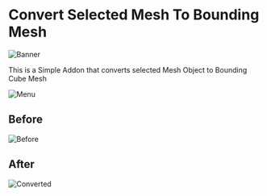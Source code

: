 # Convert Selected Mesh To Bounding Mesh

![Banner](https://user-images.githubusercontent.com/79613445/210192650-dde3dba1-3a4d-418d-b983-71a071505e23.png)


This is a Simple Addon that converts selected Mesh Object to Bounding Cube Mesh

![Menu](https://user-images.githubusercontent.com/79613445/210192651-77f0488f-f92e-473f-a09c-b138686987e3.png)


## Before

![Before](https://user-images.githubusercontent.com/79613445/210192657-2bd18f91-d7e2-41ea-bbf6-43eb90c1f484.png)


## After

![Converted](https://user-images.githubusercontent.com/79613445/210192663-c88feb88-4652-48e2-97a2-9afd134b5e75.png)

